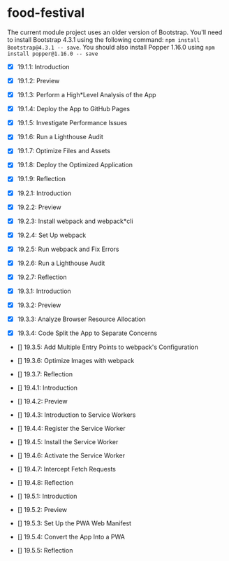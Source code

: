# food-festival

The current module project uses an older version of Bootstrap. You'll need to install Bootstrap 4.3.1 using the following command: `npm install Bootstrap@4.3.1 -- save`. You should also install Popper 1.16.0 using `npm install popper@1.16.0 -- save`

* [x] 19.1.1: Introduction
* [x] 19.1.2: Preview
* [x] 19.1.3: Perform a High*Level Analysis of the App
* [x] 19.1.4: Deploy the App to GitHub Pages
* [x] 19.1.5: Investigate Performance Issues
* [x] 19.1.6: Run a Lighthouse Audit
* [x] 19.1.7: Optimize Files and Assets
* [x] 19.1.8: Deploy the Optimized Application
* [x] 19.1.9: Reflection

* [x] 19.2.1: Introduction
* [x] 19.2.2: Preview
* [x] 19.2.3: Install webpack and webpack*cli
* [x] 19.2.4: Set Up webpack
* [x] 19.2.5: Run webpack and Fix Errors
* [x] 19.2.6: Run a Lighthouse Audit
* [x] 19.2.7: Reflection

* [x] 19.3.1: Introduction
* [x] 19.3.2: Preview
* [x] 19.3.3: Analyze Browser Resource Allocation
* [x] 19.3.4: Code Split the App to Separate Concerns
* [] 19.3.5: Add Multiple Entry Points to webpack's Configuration
* [] 19.3.6: Optimize Images with webpack
* [] 19.3.7: Reflection

* [] 19.4.1: Introduction
* [] 19.4.2: Preview
* [] 19.4.3: Introduction to Service Workers
* [] 19.4.4: Register the Service Worker
* [] 19.4.5: Install the Service Worker
* [] 19.4.6: Activate the Service Worker
* [] 19.4.7: Intercept Fetch Requests
* [] 19.4.8: Reflection

* [] 19.5.1: Introduction
* [] 19.5.2: Preview
* [] 19.5.3: Set Up the PWA Web Manifest
* [] 19.5.4: Convert the App Into a PWA
* [] 19.5.5: Reflection